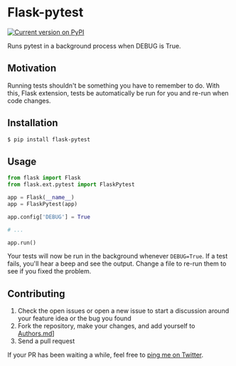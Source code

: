 Flask-pytest
============

[![Current version on PyPI](http://img.shields.io/pypi/v/flask-pytest.svg)](http://pypi.python.org/pypi/flask-pytest)

Runs pytest in a background process when DEBUG is True.


Motivation
----------

Running tests shouldn't be something you have to remember to do. With this,
Flask extension, tests be automatically be run for you and re-run when
code changes.


Installation
------------

```bash
$ pip install flask-pytest
```


Usage
-----

```python
from flask import Flask
from flask.ext.pytest import FlaskPytest

app = Flask(__name__)
app = FlaskPytest(app)

app.config['DEBUG'] = True

# ...

app.run()
```

Your tests will now be run in the background whenever `DEBUG=True`. If a test
fails, you'll hear a beep and see the output. Change a file to re-run them to
see if you fixed the problem.


Contributing
------------

1. Check the open issues or open a new issue to start a discussion around
   your feature idea or the bug you found
2. Fork the repository, make your changes, and add yourself to [Authors.md](AUTHORS.md)]
3. Send a pull request

If your PR has been waiting a while, feel free to [ping me on Twitter](http://twitter.com/joeyespo).
